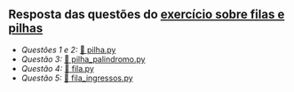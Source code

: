 ## Resposta das questões do [exercício sobre filas e pilhas](https://docs.google.com/document/d/1bu3inyAvNuDXX-M-IboI66MMDX5I0-5ga8zqab9zbQ4/edit?usp=sharing)

* *Questões 1 e 2:* [📂 pilha.py](https://github.com/ifpb/ped-lista-exercicios-pilhafila/blob/main/pilha.py)
* *Questão 3:* [📂 pilha_palindromo.py](https://github.com/ifpb/ped-lista-exercicios-pilhafila/blob/main/pilha_palindromo.py)
* *Questão 4:* [📂 fila.py](https://github.com/ifpb/ped-lista-exercicios-pilhafila/blob/main/fila.py)
* *Questão 5:* [📂 fila_ingressos.py](https://github.com/ifpb/ped-lista-exercicios-pilhafila/blob/main/fila_ingressos.py)